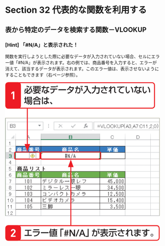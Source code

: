 # Section 32 代表的な関数を利用する

## 表から特定のデータを検索する関数－VLOOKUP

### [Hint] 「&#035;N/A」と表示された！
関数を実行しようとした際に必要なデータが入力されていない場合、セルにエラー値「&#035;N/A」が表示されます。右の例では、商品番号を入力すると、エラーが消えて、該当するデータが表示されます。このエラー値は、表示させないようにすることもできます（右ページ参照）。

![hint](004.png)
